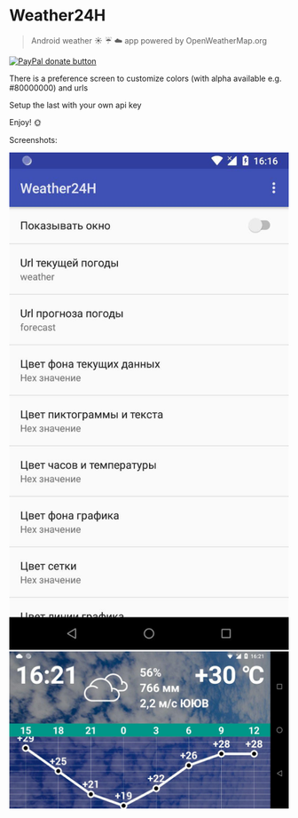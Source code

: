 # Weather24H
> Android weather :sunny: :umbrella: :cloud: app powered by OpenWeatherMap.org
<p>
  <a href="https://www.paypal.me/mrcpp" title="Donate to this project using Paypal">
    <img src="https://img.shields.io/badge/paypal-donate-green.svg" alt="PayPal donate button" height="18"/>
  </a>
</p>

There is a preference screen to customize colors (with alpha available e.g. #80000000) and urls

Setup the last with your own api key

Enjoy! :sun_with_face:

Screenshots:

<img src="art/photo_2018-07-27_16-22-08.jpg">

<img src="art/photo_2018-07-27_16-22-18.jpg">